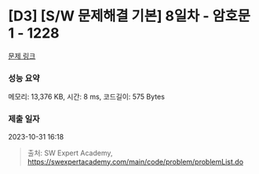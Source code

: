 # [D3] [S/W 문제해결 기본] 8일차 - 암호문1 - 1228 

[문제 링크](https://swexpertacademy.com/main/code/problem/problemDetail.do?contestProbId=AV14w-rKAHACFAYD) 

### 성능 요약

메모리: 13,376 KB, 시간: 8 ms, 코드길이: 575 Bytes

### 제출 일자

2023-10-31 16:18



> 출처: SW Expert Academy, https://swexpertacademy.com/main/code/problem/problemList.do
